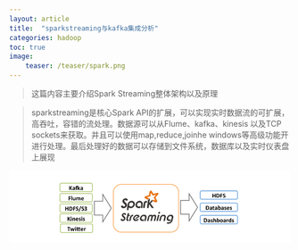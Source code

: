 ```yaml
---
layout: article
title:  "sparkstreaming与kafka集成分析"
categories: hadoop
toc: true
image:
    teaser: /teaser/spark.png
---
```


> 这篇内容主要介绍Spark Streaming整体架构以及原理

> sparkstreaming是核心Spark API的扩展，可以实现实时数据流的可扩展，高吞吐，容错的流处理。数据源可以从Flume、kafka、kinesis 以及TCP sockets来获取。并且可以使用map,reduce,joinhe windows等高级功能开进行处理。最后处理好的数据可以存储到文件系统，数据库以及实时仪表盘上展现

![](/images/hadoop/sparkstreaming/sparkstreaming1.png)